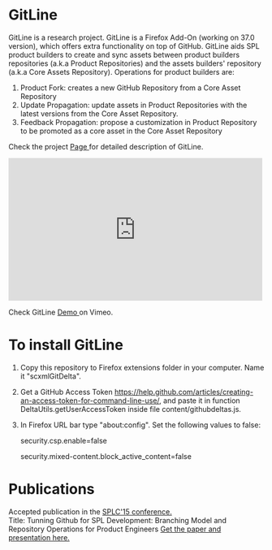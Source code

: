 
# GitLine

GitLine is a research project. 
GitLine is a Firefox Add-On (working on 37.0 version), which offers extra functionality on top of GitHub. GitLine aids SPL product builders to create and sync assets between product builders repositories (a.k.a Product Repositories) and the assets builders' repository (a.k.a Core Assets Repository). Operations for product builders are: 

1. Product Fork: creates a new GitHub Repository from a Core Asset Repository
2. Update Propagation: update assets in Product Repositories with the latest versions from the Core Asset Repository.
3. Feedback Propagation: propose a customization in Product Repository to be promoted as a core asset in the Core Asset Repository

<p>Check the project <a href="http://letimome.github.io/GitLine">Page </a> for detailed description of GitLine.</p>

<iframe src="https://player.vimeo.com/video/127812347" width="500" height="281" frameborder="0" webkitallowfullscreen mozallowfullscreen allowfullscreen></iframe> 

<p>Check GitLine <a href="https://vimeo.com/127812347"> Demo </a> on Vimeo.</p>


# To install GitLine


1. Copy this repository to Firefox extensions folder in your computer. Name it "scxmlGitDelta".
2. Get a GitHub Access Token https://help.github.com/articles/creating-an-access-token-for-command-line-use/, and paste it in function DeltaUtils.getUserAccessToken inside file content/githubdeltas.js.
3. In Firefox URL bar type "about:config". Set the following values to false:

    security.csp.enable=false

    security.mixed-content.block_active_content=false

# Publications

<p> Accepted publication in the <a href=http://www.splc2015.net/> SPLC'15 conference. </a> 
<br>Title: Tunning Github for SPL Development: Branching Model and Repository Operations for Product Engineers</a>
<a href="http://onekin.org/portal/content/tunning-github-spl-development-branching-model-and-repository-operations-product-engineers-0"> Get the paper and presentation here. </p>
